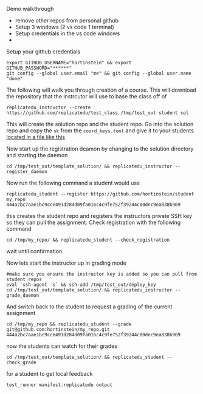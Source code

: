 Demo walkthrough
- remove other repos from personal github
- Setup 3 windows (2 vs code 1 terminal)
- Setup credentials in the vs code windows
- 


Setup your github credentials
```
export GITHUB_USERNAME="hortinstein" && export GITHUB_PASSWORD="******"
git config --global user.email "me" && git config --global user.name "done"
```

The following will walk you through creation of a course.  This will download the repository that the instrcutor will use to base the class off of

```
replicatedu_instructor --create https://github.com/replicatedu/test_class /tmp/test_out student sol
```
This will create the solution repo and the student repo.  Go into the solution repo and copy the ```sk``` from the ```coord_keys.toml``` and give it to your students 
[located in a file like this](https://github.com/hortinstein/sol/blob/master/coord_keys.toml)

Now start up the registration deamon by changing to the solution directory and starting the daemon
```
cd /tmp/test_out/template_solution/ && replicatedu_instructor --register_daemon
```

Now run the following command a student would use
```
replicatedu_student --register https://github.com/hortinstein/student my_repo 444a2bc7aae1bc9cce491d284d09fa016c4c9fe752f39244c80dec9ea838b969
```
this creates the student repo and registers the instructors private SSH key so they can pull the assignment.  Check registration with the following command

```
cd /tmp/my_repo/ && replicatedu_student --check_registration
```
wait until confirmation.

Now lets start the instructor up in grading mode
```
#make sure you ensure the instructor key is added so you can pull from student repos
eval `ssh-agent -s` && ssh-add /tmp/test_out/deploy_key
cd /tmp/test_out/template_solution/ && replicatedu_instructor --grade_daemon
```
And switch back to the student to request a grading of the current assignment
```
cd /tmp/my_repo && replicatedu_student --grade git@github.com:hortinstein/my_repo.git 444a2bc7aae1bc9cce491d284d09fa016c4c9fe752f39244c80dec9ea838b969
```
now the students can watch for their grades
```
cd /tmp/test_out/template_solution/ && replicatedu_student --check_grade
```
for a student to get local feedback
```
test_runner manifest.replicatedu output
```
